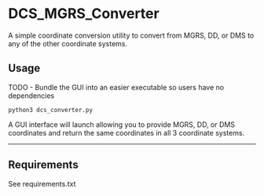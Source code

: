 # DCS_MGRS_Converter
A simple coordinate conversion utility to convert from MGRS, DD, or DMS to any of the other coordinate systems.


## Usage

TODO - Bundle the GUI into an easier executable so users have no dependencies

```
python3 dcs_converter.py
```

A GUI interface will launch allowing you to provide MGRS, DD, or DMS coordinates and return the same coordinates in all 3 coordinate systems.

------------------------

## Requirements

See requirements.txt
